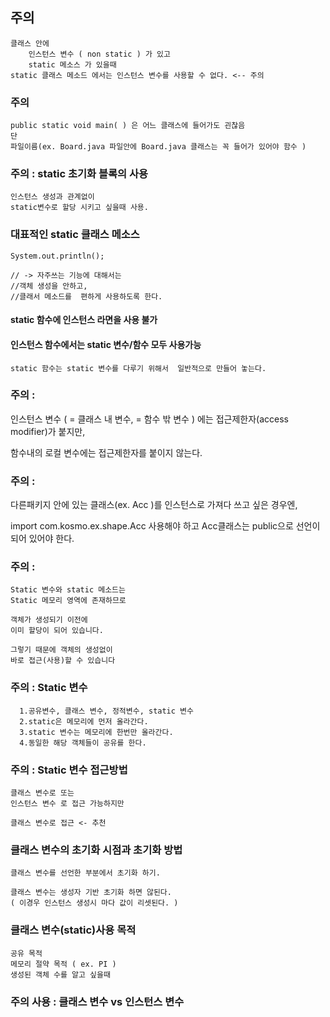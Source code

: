 ## 주의
	클래스 안에
		인스턴스 변수 ( non static ) 가 있고 
		static 메소스 가 있을때
	static 클래스 메소드 에서는 인스턴스 변수를 사용할 수 없다. <-- 주의
	
### 주의 
	public static void main( ) 은 어느 클래스에 들어가도 괸찮음
	단
	파일이름(ex. Board.java 파일안에 Board.java 클래스는 꼭 들어가 있어야 함수 ) 

### 주의 : static 초기화 블록의 사용
	
	인스턴스 생성과 관계없이 
	static변수로 할당 시키고 싶을때 사용.


### 대표적인 static 클래스 메소스
	System.out.println();
	
	// -> 자주쓰는 기능에 대해서는 
	//객체 생성을 안하고,  
	//클래서 메소드를  편하게 사용하도록 한다.

#### static 함수에 인스턴스 라면을 사용 불가
#### 인스턴스 함수에서는 static 변수/함수 모두 사용가능

	static 함수는 static 변수를 다루기 위해서  일반적으로 만들어 놓는다.


### 주의 :

인스턴스 변수 ( =  클래스 내 변수, = 함수 밖 변수 )
에는  접근제한자(access modifier)가  붙지만,

함수내의 로컬 변수에는 접근제한자를 붙이지 않는다.


### 주의 :

다른패키지 안에 있는 클래스(ex. Acc )를 
인스턴스로 가져다 쓰고 싶은 경우엔,

import com.kosmo.ex.shape.Acc 사용해야 하고
Acc클래스는 public으로 선언이 되어 있어야 한다.


### 주의 :

	Static 변수와 static 메소드는 
	Static 메모리 영역에 존재하므로 

	객체가 생성되기 이전에 
	이미 할당이 되어 있습니다. 

	그렇기 때문에 객체의 생성없이 
	바로 접근(사용)할 수 있습니다

### 주의 : Static 변수

	  1.공유변수, 클래스 변수, 정적변수, static 변수 
	  2.static은 메모리에 먼저 올라간다. 
	  3.static 변수는 메모리에 한번만 올라간다. 
	  4.동일한 해당 객체들이 공유를 한다.

### 주의 : Static 변수  접근방법
	클래스 변수로 또는 
	인스턴스 변수 로 접근 가능하지만

	클래스 변수로 접근 <- 추천

### 클래스 변수의 초기화 시점과 초기화 방법

	클래스 변수를 선언한 부분에서 초기화 하기.
	
	클래스 변수는 생성자 기반 초기화 하면 않된다.
	( 이경우 인스턴스 생성시 마다 값이 리셋된다. )
	
### 클래스 변수(static)사용 목적
	공유 목적
	메모리 절약 목적 ( ex. PI )
	생성된 객체 수를 알고 싶을때

### 주의 사용 : 클래스 변수 vs 인스턴스 변수

